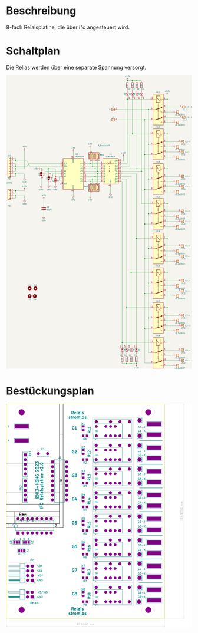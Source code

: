 # Beschreibung

8-fach Relaisplatine, die über i²c angesteuert wird.

# Schaltplan

Die Relias werden über eine separate Spannung versorgt.

![Schaltplan](doc/Relaisplatine_I2C.png)

# Bestückungsplan

![Bestückungsplan](doc/Relaisplatine_I2C.kicad_pcb_F.svg)
